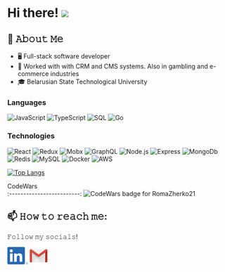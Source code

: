 # Hi there! <img src="https://github.com/TheDudeThatCode/TheDudeThatCode/blob/master/Assets/Hi.gif" width="35" />

## :book: 𝙰𝚋𝚘𝚞𝚝 𝙼𝚎
- 🖥 Full-stack software developer
- 💼 Worked with with CRM and CMS systems. Also in gambling and e-commerce industries
- 🎓 Belarusian State Technological University
 
### Languages

![JavaScript](https://img.shields.io/badge/-JavaScript-000?&logo=JavaScript)
![TypeScript](https://img.shields.io/badge/-TypeScript-000?&logo=TypeScript)
![SQL](https://img.shields.io/badge/-SQL-000?&logo=MySQL)
![Go](https://img.shields.io/badge/-Go-000?&logo=Go)

### Technologies

![React](https://img.shields.io/badge/-React-000?&logo=React)
![Redux](https://img.shields.io/badge/-Redux-000?&logo=Redux)
![Mobx](https://img.shields.io/badge/-Mobx-000?&logo=Mobx)
![GraphQL](https://img.shields.io/badge/-GraphQL-000?&logo=GraphQL)
![Node.js](https://img.shields.io/badge/-Node.js-000?&logo=node.js)
![Express](https://img.shields.io/badge/-Express-000?&logo=Express)
![MongoDb](https://img.shields.io/badge/-MongoDb-000?&logo=MongoDb)
![Redis](https://img.shields.io/badge/-Redis-000?&logo=Redis)
![MySQL](https://img.shields.io/badge/-MySQL-000?&logo=MySQL)
![Docker](https://img.shields.io/badge/-Docker-000?&logo=Docker)
![AWS](https://img.shields.io/badge/-AWS-000?&logo=Amazon-AWS&logoColor=F90)
  
 [![Top Langs](https://github-readme-stats.vercel.app/api/top-langs/?username=RomaZherko21&layout=compact)](https://github.com/anuraghazra/github-readme-stats)

CodeWars                   
:-------------------------:
![CodeWars badge for RomaZherko21](https://www.codewars.com/users/RomaZherko21/badges/large)

## 📫 𝙷𝚘𝚠 𝚝𝚘 𝚛𝚎𝚊𝚌𝚑 𝚖𝚎:
𝙵𝚘𝚕𝚕𝚘𝚠 𝚖𝚢 𝚜𝚘𝚌𝚒𝚊𝚕𝚜!

[<img src="https://raw.githubusercontent.com/RomaZherko21/RomaZherko21/master/linkedin.png" height="40em" align="center" alt="Follow RomaZherko on LinkedIn" title="Follow RomaZherko on LinkedIn"/>](https://www.linkedin.com/in/roma-zherko-4210ba186/)
[<img src="https://raw.githubusercontent.com/RomaZherko21/RomaZherko21/master/google.png" height="40em" align="center" alt="@gmail" title="@gmail"/>]()

